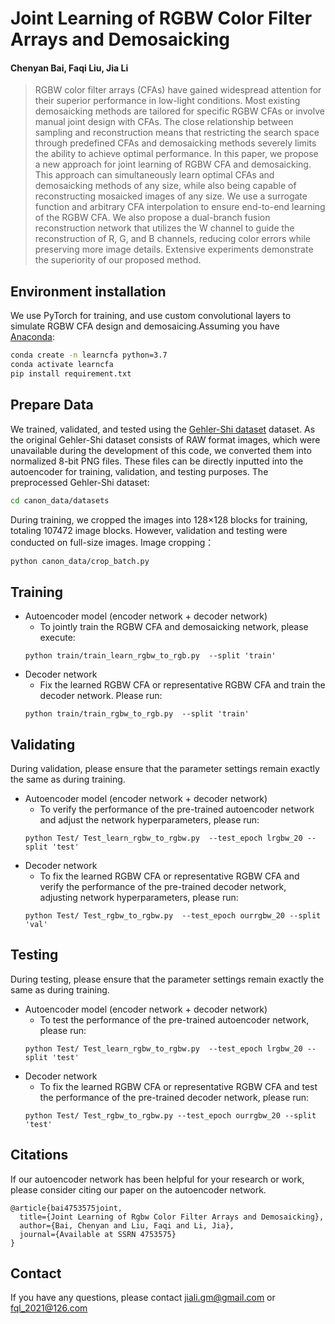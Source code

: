 # Joint Learning of RGBW Color Filter Arrays and Demosaicking
#### Chenyan Bai, Faqi Liu, Jia Li
>RGBW color filter arrays (CFAs) have gained widespread attention for their superior performance in low-light conditions. Most existing demosaicking methods are tailored for specific RGBW CFAs or involve manual joint design with CFAs. The close relationship between sampling and reconstruction means that restricting the search space through predefined CFAs and demosaicking methods severely limits the ability to achieve optimal performance. In this paper, we propose a new approach for joint learning of RGBW CFA and demosaicking. This approach can simultaneously learn optimal CFAs and demosaicking methods of any size, while also being capable of reconstructing mosaicked images of any size. We use a surrogate function and arbitrary CFA interpolation to ensure end-to-end learning of the RGBW CFA. We also propose a dual-branch fusion reconstruction network that utilizes the W channel to guide the reconstruction of R, G, and B channels, reducing color errors while preserving more image details. Extensive experiments demonstrate the superiority of our proposed method.

## Environment installation
We use PyTorch for training, and use custom convolutional layers to simulate RGBW CFA design and demosaicing.Assuming you have [Anaconda](https://www.anaconda.com/products/individual#Downloads):
```bash
conda create -n learncfa python=3.7
conda activate learncfa
pip install requirement.txt
```
## Prepare Data
We trained, validated, and tested using the [Gehler-Shi dataset](https://www2.cs.sfu.ca/~colour/data/shi_gehler/) dataset. As the original Gehler-Shi dataset consists of RAW format images, which were unavailable during the development of this code, we converted them into normalized 8-bit PNG files. These files can be directly inputted into the autoencoder for training, validation, and testing purposes.
The preprocessed Gehler-Shi dataset:
```bash
cd canon_data/datasets
```
During training, we cropped the images into 128×128 blocks for training, totaling 107472 image blocks. However, validation and testing were conducted on full-size images.
Image cropping：
```bash
python canon_data/crop_batch.py
```
## Training
* Autoencoder model (encoder network + decoder network)
  * To jointly train the RGBW CFA and demosaicking network, please execute:
  ```
  python train/train_learn_rgbw_to_rgb.py  --split 'train'
  ```
* Decoder network
  * Fix the learned RGBW CFA or representative RGBW CFA and train the decoder network. Please run:
   ```
   python train/train_rgbw_to_rgb.py  --split 'train'
   ``` 
## Validating
During validation, please ensure that the parameter settings remain exactly the same as during training.
* Autoencoder model (encoder network + decoder network)
  * To verify the performance of the pre-trained autoencoder network and adjust the network hyperparameters, please run:
  ```
  python Test/ Test_learn_rgbw_to_rgbw.py  --test_epoch lrgbw_20 --split 'test'
  ```
 * Decoder network
   * To fix the learned RGBW CFA or representative RGBW CFA and verify the performance of the pre-trained decoder network, adjusting network hyperparameters, please run:
   ```
   python Test/ Test_rgbw_to_rgbw.py  --test_epoch ourrgbw_20 --split 'val'
   ```
## Testing
During testing, please ensure that the parameter settings remain exactly the same as during training.
  * Autoencoder model (encoder network + decoder network)
    * To test the performance of the pre-trained autoencoder network, please run:
    ```
    python Test/ Test_learn_rgbw_to_rgbw.py  --test_epoch lrgbw_20 --split 'test'
    ```
* Decoder network
  * To fix the learned RGBW CFA or representative RGBW CFA and test the performance of the pre-trained decoder network, please run:
  ```
  python Test/ Test_rgbw_to_rgbw.py --test_epoch ourrgbw_20 --split 'test'
  ```

## Citations
If our autoencoder network has been helpful for your research or work, please consider citing our paper on the autoencoder network.
```
@article{bai4753575joint,
  title={Joint Learning of Rgbw Color Filter Arrays and Demosaicking},
  author={Bai, Chenyan and Liu, Faqi and Li, Jia},
  journal={Available at SSRN 4753575}
}
```
## Contact
If you have any questions, please contact jiali.gm@gmail.com  or fql_2021@126.com

